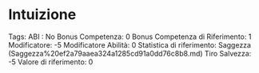 # Intuizione

Tags: ABI
: No
Bonus Competenza: 0
Bonus Competenza di Riferimento: 1
Modificatore: -5
Modificatore  Abilità: 0
Statistica di riferimento: Saggezza (Saggezza%20ef2a79aaea324a1285cd91a0dd76c8b8.md)
Tiro Salvezza: -5
Valore di riferimento: 0
